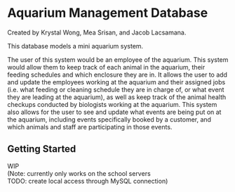 # Aquarium Management Database
Created by Krystal Wong, Mea Srisan, and Jacob Lacsamana.

This database models a mini aquarium system.

The user of this system would be an employee of the aquarium. This system would allow them to keep track of each animal in the aquarium, 
their feeding schedules and which enclosure they are in. It allows the user to add and update the employees working at the aquarium and their 
assigned jobs (i.e. what feeding or cleaning schedule they are in charge of, or what event they are leading at the aquarium), as well as keep track of the
animal health checkups conducted by biologists working at the aquarium. This system also allows for the user to see and update what events are being put on 
at the aquarium, including events specifically booked by a customer, and which animals and staff are participating in those events.

## Getting Started 
WIP  
(Note: currently only works on the school servers  
TODO: create local access through MySQL connection)
